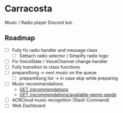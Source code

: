 # Carracosta
Music / Radio player Discord bot.

## Roadmap

* [ ] Fully fix radio handler and message class
  * [ ] Dettach radio selector / Simplify radio logic
* [ ] Fix VoiceState / VoiceChannel change handler
* [ ] Fully transition to class functions
* [ ] prepareSong -> next music on the queue
  * [ ] prepareSong list -> in case skip while preparing
* [ ] Music recommendations
  * [GET /recommendations](https://developer.spotify.com/documentation/web-api/reference/get-recommendations)
  * [GET /recommendations/available-genre-seeds](https://developer.spotify.com/documentation/web-api/reference/get-recommendation-genres)
* [ ] ACRCloud music recognition (Slash Command)
* [ ] Web Dashboard
